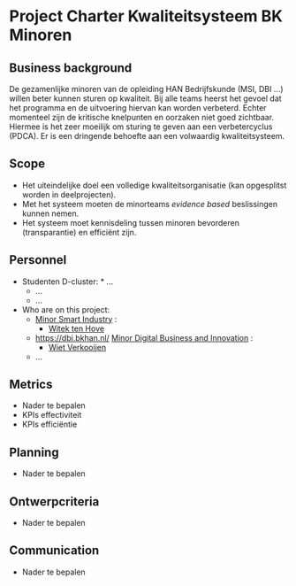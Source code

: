 # Project Charter Kwaliteitsysteem BK Minoren

## Business background

De gezamenlijke minoren van de opleiding HAN Bedrijfskunde (MSI, DBI ...) willen beter kunnen sturen op kwaliteit. Bij alle teams heerst het gevoel dat het programma en de uitvoering hiervan kan worden verbeterd. Echter momenteel zijn de kritische knelpunten en oorzaken niet goed zichtbaar. Hiermee is het zeer moeilijk om sturing te geven aan een verbetercyclus (PDCA). Er is een dringende behoefte aan een volwaardig kwaliteitsysteem.

## Scope
* Het uiteindelijke doel een volledige kwaliteitsorganisatie (kan opgesplitst worden in deelprojecten).
* Met het systeem moeten de minorteams *evidence based* beslissingen kunnen nemen. 
* Het systeem moet kennisdeling tussen minoren bevorderen (transparantie) en efficiënt zijn.

## Personnel
* Studenten D-cluster:
         * ...
	 * ...
	 * ...
* Who are on this project:
	* <a href="https://witusj.github.io/MinorSI/" target="_blank">Minor Smart Industry</a> :
		* <a href="mailto:witek.tenhove@han.nl?Subject=Opdracht%20D-cluster%20Kwaliteitsysteem" target="_top">Witek ten Hove</a>
	* https://dbi.bkhan.nl/ <a href="https://dbi.bkhan.nl/" target="_blank">Minor Digital Business and Innovation</a> :
		* <a href="mailto:wiet.verkooijen@han.nl?Subject=Opdracht%20D-cluster%20Kwaliteitsysteem" target="_top">Wiet Verkooijen</a>
	* ...
	
## Metrics
* Nader te bepalen
* KPIs effectiviteit
* KPIs efficiëntie

## Planning
* Nader te bepalen

## Ontwerpcriteria
* Nader te bepalen

## Communication
* Nader te bepalen
